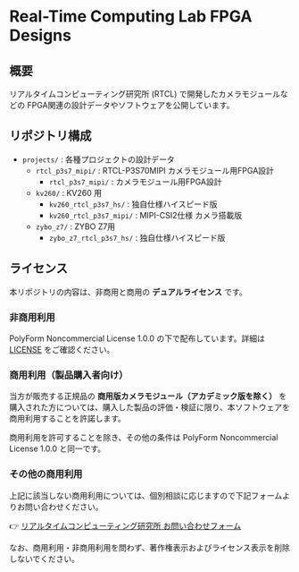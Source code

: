 # Real-Time Computing Lab  FPGA Designs

## 概要

リアルタイムコンピューティング研究所 (RTCL) で開発したカメラモジュールなどの FPGA関連の設計データやソフトウェアを公開しています。

## リポジトリ構成

- `projects/` : 各種プロジェクトの設計データ
  - `rtcl_p3s7_mipi/` : RTCL-P3S70MIPI カメラモジュール用FPGA設計
    - `rtcl_p3s7_mipi/` : カメラモジュール用FPGA設計
  - `kv260/` : KV260 用
    - `kv260_rtcl_p3s7_hs/` : 独自仕様ハイスピード版
    - `kv260_rtcl_p3s7_mipi/` : MIPI-CSI2仕様 カメラ搭載版
  - `zybo_z7/` : ZYBO Z7用
    - `zybo_z7_rtcl_p3s7_hs/` : 独自仕様ハイスピード版


## ライセンス

本リポジトリの内容は、非商用と商用の **デュアルライセンス** です。

### 非商用利用

PolyForm Noncommercial License 1.0.0 の下で配布しています。詳細は [LICENSE](LICENSE) をご確認ください。

### 商用利用（製品購入者向け）

当方が販売する正規品の **商用版カメラモジュール（アカデミック版を除く）** を購入された方については、購入した製品の評価・検証に限り、本ソフトウェアを商用利用することを許諾します。

商用利用を許可することを除き、その他の条件は PolyForm Noncommercial License 1.0.0 と同一です。

### その他の商用利用

上記に該当しない商用利用については、個別相談に応じますので下記フォームよりお問い合わせください。

👉 [リアルタイムコンピューティング研究所 お問い合わせフォーム](https://rtc-lab.com/contact/)

なお、商用利用・非商用利用を問わず、著作権表示およびライセンス表示を削除しないでください。
